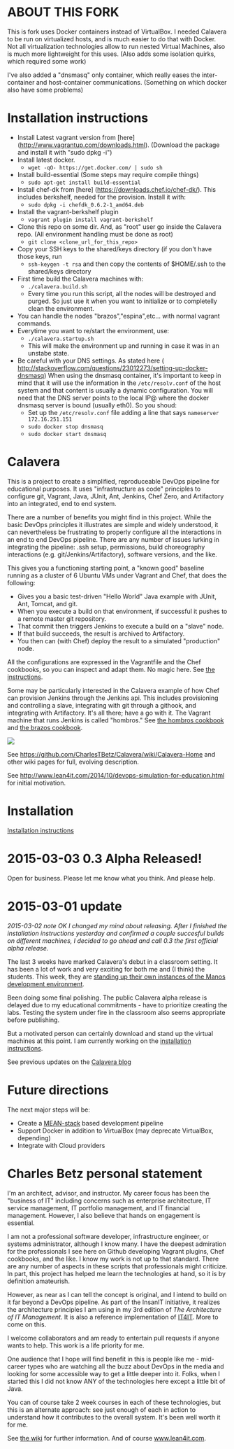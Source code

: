 ABOUT THIS FORK
===============

This is fork uses Docker containers instead of VirtualBox. I needed Calavera to be run on virtualized hosts, and is much easier to do that with Docker. Not all virtualization technologies allow to run nested Virtual Machines, also is much more lightweight for this uses. (Also adds some isolation quirks, which required some work)

I've also added a "dnsmasq" only container, which really eases the inter-container and host-container communications. (Something on which docker also have some problems)

Installation instructions
==
- Install Latest vagrant version from [here] (http://www.vagrantup.com/downloads.html). (Download the package and install it with "sudo dpkg -i")
- Install latest docker.
  - ``wget -qO- https://get.docker.com/ | sudo sh``
- Install build-essential (Some steps may require compile things)
  - ``sudo apt-get install build-essential ``
- Install chef-dk from [here] (https://downloads.chef.io/chef-dk/). This includes berkshelf, needed for the provision. Install it with:
  - `` sudo dpkg -i chefdk_0.6.2-1_amd64.deb ``
- Install the vagrant-berkshelf plugin
  - ``vagrant plugin install vagrant-berkshelf `` 
- Clone this repo on some dir. And, as "root" user go inside the Calavera repo. (All environment handling must be done as root)
  - ``git clone <clone_url_for_this_repo>``
- Copy your SSH keys to the shared/keys directory (if you don't have those keys, run 
  - ``ssh-keygen -t rsa`` 
and then copy the contents of $HOME/.ssh to the shared/keys directory
- First time build the Calavera machines with:
  - `` ./calavera.build.sh ``
  - Every time you run this script, all the nodes will be destroyed and purged. So just use it when you want to initialize or to completelly clean the environment.
- You can handle the nodes "brazos","espina",etc... with normal vagrant commands.
- Everytime you want to re/start the environment, use:
  - ``./calavera.startup.sh`` 
  - This will make the environment up and running in case it was in an unstabe state.
- Be careful with your DNS settings. As stated here ( http://stackoverflow.com/questions/23012273/setting-up-docker-dnsmasq) When using the dnsmasq container, it's important to keep in mind that it will use the information in the ``/etc/resolv.conf`` of the host system and that content is usually a dynamic configuration. You will need that the DNS server points to the local IP@ where the docker dnsmasq server is bound (usually eth0). So you shoud:
  - Set up the ``/etc/resolv.conf`` file adding a line that says ``nameserver 172.16.251.151``
  - ``sudo docker stop dnsmasq``
  - ``sudo docker start dnsmasq``
  

Calavera
========

This is a project to create a simplified, reproduceable DevOps pipeline for educational purposes. It uses  "infrastructure as code" principles to configure git, Vagrant, Java, JUnit, Ant, Jenkins, Chef Zero, and Artifactory into an integrated, end to end system.

There are a number of benefits you might find in this project. While the basic DevOps principles it illustrates are simple and widely understood, it can nevertheless be frustrating to properly configure all the interactions in an end to end DevOps pipeline. There are any number of issues lurking in integrating the pipeline: .ssh setup, permissions, build choreography interactions (e.g. git/Jenkins/Artifactory), software versions, and the like.

This gives you a functioning starting point, a "known good" baseline running as a cluster of 6 Ubuntu VMs under Vagrant and Chef, that does the following:

* Gives you a basic test-driven "Hello World" Java example with JUnit, Ant, Tomcat, and git.
* When you execute a build on that environment, if successful it pushes to a remote master git repository.
* That commit then triggers Jenkins to execute a build on a "slave" node.
* If that build succeeds, the result is archived to Artifactory.
* You then can (with Chef) deploy the result to a simulated "production" node.

All the configurations are expressed in the Vagrantfile and the Chef cookbooks, so you can inspect and adapt them. No magic here. See [the instructions](https://github.com/CharlesTBetz/Calavera/blob/master/docs/Installation.md). 

Some may be particularly interested in the Calavera example of how Chef can provision Jenkins through the Jenkins api. This includes provisioning and controlling a slave, integrating with git through a githook, and integrating with Artifactory. It's all there; have a go with it. The Vagrant machine that runs Jenkins is called "hombros." See [the hombros cookbook](https://github.com/CharlesTBetz/Calavera/blob/master/cookbooks/hombros) and [the brazos cookbook](https://github.com/CharlesTBetz/Calavera/blob/master/cookbooks/brazos).

![](docs/img/CalaveraArchitecture.jpg)

See https://github.com/CharlesTBetz/Calavera/wiki/Calavera-Home and other wiki pages for full, evolving description.

See http://www.lean4it.com/2014/10/devops-simulation-for-education.html for initial motivation.

Installation
==

[Installation instructions](https://github.com/CharlesTBetz/Calavera/blob/master/docs/Installation.md)


2015-03-03 0.3 Alpha Released!
==
Open for business. Please let me know what you think. And please help. 


2015-03-01 update
==
*2015-03-02 note OK I changed my mind about releasing. After I finished the installation instructions yesterday and confirmed a couple succesful builds on different machines, I decided to go ahead and call 0.3 the first official alpha release.*

The last 3 weeks have marked Calavera's debut in a classroom setting. It has been a lot of work and very exciting for both me and (I think) the students. This week, they are [standing up their own instances of the Manos development environment](https://github.com/StThomas-SEIS660/Lab-04/blob/master/Lab-04-inststructions.md).

Been doing some final polishing. The public Calavera alpha release is delayed due to my educational commitments - have to prioritize creating the labs. Testing the system under fire in the classroom also seems appropriate before publishing.

But a motivated person can certainly download and stand up the virtual machines at this point. I am currently working on the [installation instructions](https://github.com/CharlesTBetz/Calavera/blob/master/docs/Installation.md).

See previous updates on the [Calavera blog](https://github.com/CharlesTBetz/Calavera/wiki/Calavera-Blog)

Future directions
==
The next major steps will be:
* Create a [MEAN-stack](http://en.wikipedia.org/wiki/MEAN) based development pipeline
* Support Docker in addition to VirtualBox (may deprecate VirtualBox, depending)
* Integrate with Cloud providers

Charles Betz personal statement
==

I'm an architect, advisor, and instructor. My career focus has been the "business of IT" including concerns such as enterprise architecture, IT service management, IT portfolio management, and IT financial management. However, I also believe that hands on engagement is essential.

I am not a professional software developer, infrastructure engineer, or systems administrator, although I know many. I have the deepest admiration for the professionals I see here on Github developing Vagrant plugins, Chef cookbooks, and the like. I know my work is not up to that standard. There are any number of aspects in these scripts that professionals might criticize. In part, this project has helped me learn the technologies at hand, so it is by definition amateurish.

However, as near as I can tell the concept is original, and I intend to build on it far beyond a DevOps pipeline. As part of the InsanIT initiative, it realizes the architecture principles I am using in my 3rd edition of *The Architecture of IT Management*. It is also a reference implementation of [IT4IT](http://opengroup.org/it4it). More to come on this.

I welcome collaborators and am ready to entertain pull requests if anyone wants to help. This work is a life priority for me.

One audience that I hope will find benefit in this is people like me - mid-career types who are watching all the buzz about DevOps in the media and looking for some accessible way to get a little deeper into it. Folks, when I started this I did not know ANY of the technologies here except a little bit of Java.

You can of course take 2 week courses in each of these technologies, but this is an alternate approach: see just enough of each in action to understand how it contributes to the overall system. It's been well worth it for me.

See [the wiki](https://github.com/CharlesTBetz/Calavera/wiki) for further information. And of course www.lean4it.com. 
